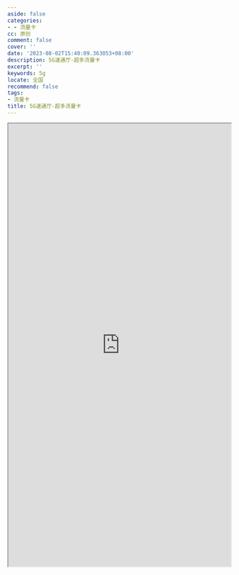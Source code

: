 ```yaml
---
aside: false
categories:
- - 流量卡
cc: 原创
comment: false
cover: ''
date: '2023-08-02T15:40:09.363053+08:00'
description: 5G速通厅-超多流量卡
excerpt: ''
keywords: 5g
locate: 全国
recommend: false
tags:
- 流量卡
title: 5G速通厅-超多流量卡
---
```

<iframe src="https://gantanhao.vip/gth/#/minishop?share_id=533629&shop_name=%25E7%25B3%2596%25E6%259E%259C%25E7%259B%2592" width="100%" height="1000px">
